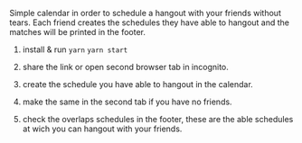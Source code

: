 Simple calendar in order to schedule a hangout with your friends without tears.
Each friend creates the schedules they have able to hangout and the matches will be printed in the footer.

1. install & run
   `yarn`
   `yarn start`

2. share the link or open second browser tab in incognito.
3. create the schedule you have able to hangout in the calendar.
4. make the same in the second tab if you have no friends.
5. check the overlaps schedules in the footer, these are the able schedules at wich you can hangout with your friends.
